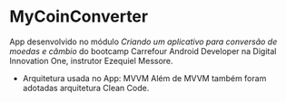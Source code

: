 # MyCoinConverter
App desenvolvido no módulo *Criando um aplicativo para conversão de moedas e câmbio* do bootcamp Carrefour Android Developer na Digital Innovation One, instrutor Ezequiel Messore.

- Arquitetura usada no App: MVVM
Além de MVVM também foram adotadas arquitetura Clean Code.


